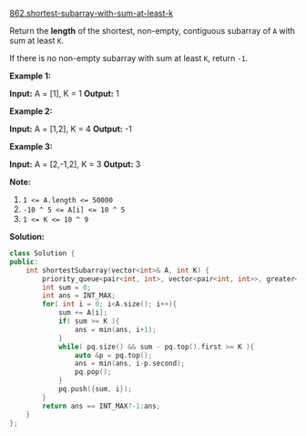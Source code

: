 [862.shortest-subarray-with-sum-at-least-k](https://leetcode.com/problems/shortest-subarray-with-sum-at-least-k/)  

Return the **length** of the shortest, non-empty, contiguous subarray of `A` with sum at least `K`.

If there is no non-empty subarray with sum at least `K`, return `-1`.

**Example 1:**

**Input:** A = \[1\], K = 1
**Output:** 1

**Example 2:**

**Input:** A = \[1,2\], K = 4
**Output:** \-1

**Example 3:**

**Input:** A = \[2,-1,2\], K = 3
**Output:** 3

**Note:**

1.  `1 <= A.length <= 50000`
2.  `-10 ^ 5 <= A[i] <= 10 ^ 5`
3.  `1 <= K <= 10 ^ 9`  



**Solution:**  

```cpp
class Solution {
public:
    int shortestSubarray(vector<int>& A, int K) {
        priority_queue<pair<int, int>, vector<pair<int, int>>, greater<pair<int,int>> > pq;
        int sum = 0;
        int ans = INT_MAX;
        for( int i = 0; i<A.size(); i++){
            sum += A[i];
            if( sum >= K ){
                ans = min(ans, i+1);
            }
            while( pq.size() && sum - pq.top().first >= K ){
                auto &p = pq.top();
                ans = min(ans, i-p.second);
                pq.pop();
            }
            pq.push({sum, i});
        }
        return ans == INT_MAX?-1:ans;
    }
};
```
      